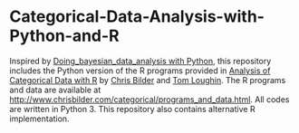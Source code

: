 # Categorical-Data-Analysis-with-Python-and-R

Inspired by [Doing_bayesian_data_analysis with Python](https://github.com/aloctavodia/Doing_bayesian_data_analysis), this repository includes the Python version of the R programs provided in [Analysis of Categorical Data with R](http://www.chrisbilder.com/categorical/) by [Chris Bilder](http://www.chrisbilder.com/) and [Tom Loughin](http://people.stat.sfu.ca/~tloughin/STATPAGE.html). The R programs and data are available at http://www.chrisbilder.com/categorical/programs_and_data.html. All codes are written in Python 3. This repository also contains alternative R implementation.
